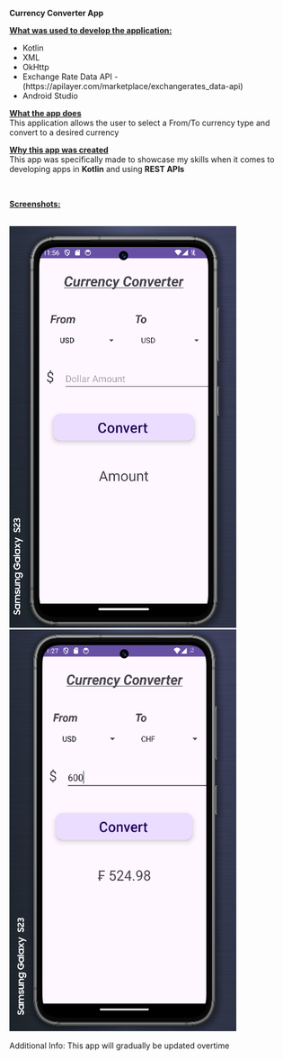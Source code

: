 <b>Currency Converter App</b>

<ins><b>What was used to develop the application:</b></ins>
 <ul>
  <li>Kotlin</li>
  <li>XML</li>
  <li>OkHttp</li>
  <li>Exchange Rate Data API - (https://apilayer.com/marketplace/exchangerates_data-api)
 </li>
  <li>Android Studio</li>
</ul> 

  
<ins><b>What the app does</b></ins>
<br>This application allows the user to select a From/To currency type and convert to a desired currency 

<ins><b>Why this app was created</b></ins>
<br> This app was specifically made to showcase my skills when it comes to developing apps in <b>Kotlin</b> and using <b>REST APIs</b> 

<br>

<ins><b>Screenshots:</b></ins>
<br><br>

<img src="CurrencyConverter1.png" width="404" height="713"/> <img src="CurrencyConverter3.png" width="404" height="713"/>

Additional Info:
This app will gradually be updated overtime

